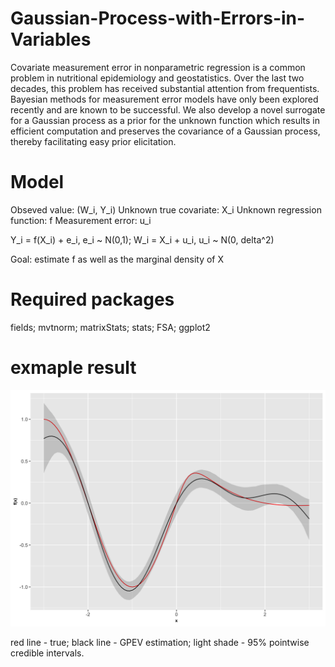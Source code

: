 # Gaussian-Process-with-Errors-in-Variables
Covariate measurement error in nonparametric regression is a common problem in nutritional epidemiology and geostatistics. Over the last two decades, this problem has received substantial attention from frequentists. Bayesian methods for measurement error models have only been explored recently and are known to be successful. We also develop a novel surrogate for a Gaussian process as a prior for the unknown function which results in efficient computation and preserves the covariance of a Gaussian process, thereby facilitating easy prior elicitation.

# Model 
Obseved value: (W_i, Y_i)
Unknown true covariate: X_i
Unknown regression function: f
Measurement error: u_i

Y_i = f(X_i) + e_i,  e_i ~ N(0,1); 
W_i = X_i + u_i,  u_i ~ N(0, delta^2) 

Goal: estimate f as well as the marginal density of X

# Required packages
fields; mvtnorm; matrixStats; stats; FSA; ggplot2

# exmaple result 
![szh0u\Gaussian-Process-with-Errors-in-Variables](GPEV_example.png)

red line - true; black line - GPEV estimation; light shade - 95% pointwise credible intervals. 
